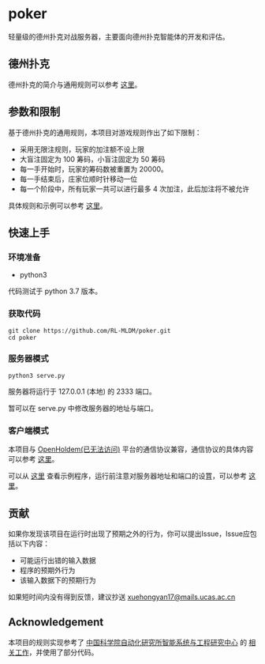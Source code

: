 # poker

轻量级的德州扑克对战服务器，主要面向德州扑克智能体的开发和评估。

## 德州扑克

德州扑克的简介与通用规则可以参考 [这里](https://zh.wikipedia.org/wiki/德州扑克)。

## 参数和限制

基于德州扑克的通用规则，本项目对游戏规则作出了如下限制：

- 采用无限注规则，玩家的加注额不设上限
- 大盲注固定为 100 筹码，小盲注固定为 50 筹码
- 每一手开始时，玩家的筹码数被重置为 20000。
- 每一手结束后，庄家位顺时针移动一位
- 每一个阶段中，所有玩家一共可以进行最多 4 次加注，此后加注将不被允许

具体规则和示例可以参考 [这里](docs/无限注德州扑克游戏规则.md)。

## 快速上手

### 环境准备

- python3

代码测试于 python 3.7 版本。

### 获取代码

```shell
git clone https://github.com/RL-MLDM/poker.git
cd poker
```

### 服务器模式

```shell
python3 serve.py
```

服务器将运行于 127.0.0.1 (本地) 的 2333 端口。

暂可以在 serve.py 中修改服务器的地址与端口。

### 客户端模式

本项目与 [OpenHoldem(已无法访问)](http://holdem.ia.ac.cn/) 平台的通信协议兼容，通信协议的具体内容可以参考 [这里](docs/德扑通信协议.md)。

可以从 [这里](client.py) 查看示例程序，运行前注意对服务器地址和端口的设罝，可以参考 [这里](docs/德扑程序使用方法.md)。

## 贡献

如果你发现该项目在运行时出现了预期之外的行为，你可以提出Issue，Issue应包括以下内容：

- 可能运行出错的输入数据
- 程序的预期外行为
- 该输入数据下的预期行为

如果短时间内没有得到反馈，建议抄送 [xuehongyan17@mails.ucas.ac.cn](mailto:xuehongyan17@mails.ucas.ac.cn)

## Acknowledgement

本项目的规则实现参考了 [中国科学院自动化研究所智能系统与工程研究中心](http://www.crise.ia.ac.cn/) 的 [相关工作](http://holdem.ia.ac.cn/)，并使用了部分代码。
